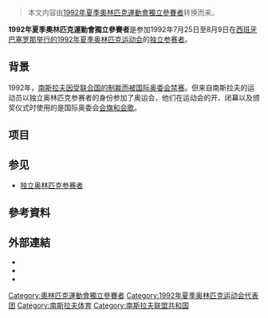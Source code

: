 > 本文内容由[1992年夏季奧林匹克運動會獨立參賽者](https://zh.wikipedia.org/wiki/1992年夏季奧林匹克運動會獨立參賽者)转换而来。


**1992年夏季奧林匹克運動會獨立參賽者**是参加1992年7月25日至8月9日在[西班牙](../Page/西班牙.md "wikilink")[巴塞罗那举行的](https://zh.wikipedia.org/wiki/巴塞罗那 "wikilink")[1992年夏季奥林匹克运动会](../Page/1992年夏季奥林匹克运动会.md "wikilink")的[独立参赛者](https://zh.wikipedia.org/wiki/独立奥林匹克参赛者 "wikilink")。

## 背景

1992年，[南斯拉夫因受](https://zh.wikipedia.org/wiki/南斯拉夫 "wikilink")[联合国的制裁而被](https://zh.wikipedia.org/wiki/联合国 "wikilink")[国际奥委会禁赛](https://zh.wikipedia.org/wiki/国际奥委会 "wikilink")。但来自南斯拉夫的运动员以独立奥林匹克参赛者的身份参加了奥运会，他们在运动会的开、闭幕以及颁奖仪式时使用的是国际奥委会[会旗和](../Page/奥林匹克五环.md "wikilink")[会歌](../Page/奥林匹克圣歌.md "wikilink")。

## 项目

## 参见

  - [独立奥林匹克参赛者](https://zh.wikipedia.org/wiki/独立奥林匹克参赛者 "wikilink")

## 參考資料

## 外部連結

  -
  -
  -
[Category:奧林匹克運動會獨立參賽者](https://zh.wikipedia.org/wiki/Category:奧林匹克運動會獨立參賽者 "wikilink") [Category:1992年夏季奥林匹克运动会代表团](https://zh.wikipedia.org/wiki/Category:1992年夏季奥林匹克运动会代表团 "wikilink") [Category:南斯拉夫体育](https://zh.wikipedia.org/wiki/Category:南斯拉夫体育 "wikilink") [Category:南斯拉夫联盟共和国](https://zh.wikipedia.org/wiki/Category:南斯拉夫联盟共和国 "wikilink")